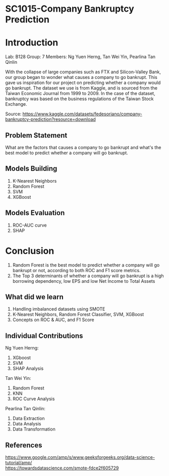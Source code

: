 # SC1015-Company Bankruptcy Prediction
# Introduction
Lab: B128 
Group: 7
Members: Ng Yuen Herng, Tan Wei Yin, Pearlina Tan Qinlin

With the collapse of large companies such as FTX and Silicon-Valley Bank, our group began to wonder what causes a company to go bankrupt. This gave us inspiration for our project on predicting whether a company would go bankrupt. The dataset we use is from Kaggle, and is sourced from the Taiwan Economic Journal from 1999 to 2009. In the case of the dataset, bankruptcy was based on the business regulations of the Taiwan Stock Exchange.

Source: https://www.kaggle.com/datasets/fedesoriano/company-bankruptcy-prediction?resource=download

## Problem Statement
What are the factors that causes a company to go bankrupt and what's the best model to predict whether a company will go bankrupt.

## Models Building
1. K-Nearest Neighbors
2. Random Forest
3. SVM 
4. XGBoost

## Models Evaluation
1. ROC-AUC curve
2. SHAP

# Conclusion
1. Random Forest is the best model to predict whether a company will go bankrupt or not, according to both ROC and F1 score metrics.
2. The Top 3 determinants of whether a company will go bankrupt is a high borrowing dependency, low EPS and low Net Income to Total Assets
## What did we learn
1. Handling imbalanced datasets using SMOTE
2. K-Nearest Neighbors, Random Forest Classifier, SVM, XGBoost
3. Concepts on ROC & AUC, and F1 Score

## Individual Contributions

Ng Yuen Herng:
1. XGboost
2. SVM
3. SHAP Analysis

Tan Wei Yin:
1. Random Forest
2. KNN 
3. ROC Curve Analysis

Pearlina Tan Qinlin:
1. Data Extraction
2. Data Analysis
3. Data Transformation

## References
https://www.google.com/amp/s/www.geeksforgeeks.org/data-science-tutorial/amp/ <br>
https://towardsdatascience.com/smote-fdce2f605729
